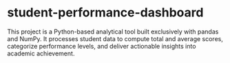 # student-performance-dashboard
This project is a Python-based analytical tool built exclusively with pandas and NumPy. It processes student data to compute total and average scores, categorize performance levels, and deliver actionable insights into academic achievement.
